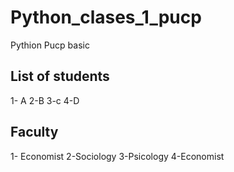 # Python_clases_1_pucp
Pythion Pucp basic
## List of students
1- A
2-B
3-c
4-D
## Faculty
1- Economist
2-Sociology
3-Psicology
4-Economist
